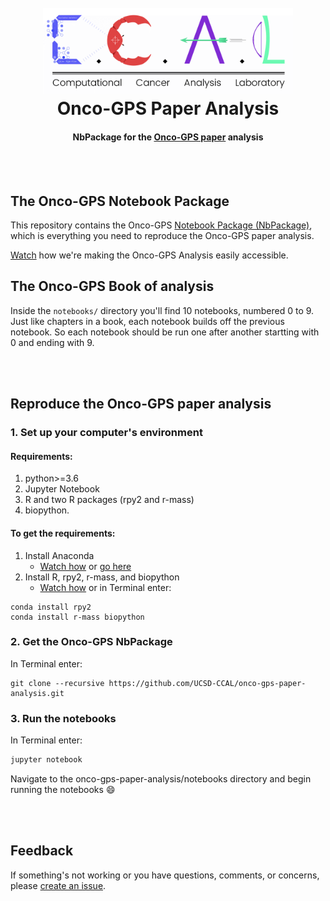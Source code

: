 <h1 align="center">
  <br>
  <a href="https://github.com/UCSD-CCAL"><img src="media/ccal-logo-D3.png" width="400"></a>
  <br>
  Onco-GPS Paper Analysis
  <br>
</h1>
<h4 align="center">NbPackage for the <a href="http://www.cell.com/cell-systems/fulltext/S2405-4712(17)30335-6" target="_blank">Onco-GPS paper</a> analysis</h4>
<br><br>

## The Onco-GPS Notebook Package
This repository contains the Onco-GPS [Notebook Package (NbPackage)](https://github.com/UCSD-CCAL/nbpackage), which is everything you need to reproduce the Onco-GPS paper analysis.

[Watch](https://www.youtube.com/watch?v=Tph5BVYcbUA) how we're making the Onco-GPS Analysis easily accessible.

## The Onco-GPS Book of analysis
Inside the `notebooks/` directory you'll find 10 notebooks, numbered 0 to 9. Just like chapters in a book, each notebook builds off the previous notebook. So each notebook should be run one after another startting with 0 and ending with 9.

<br><br>
## Reproduce the Onco-GPS paper analysis

### 1. Set up your computer's environment  
#### Requirements: 
  1. python>=3.6
  2. Jupyter Notebook
  3. R and two R packages (rpy2 and r-mass)
  4. biopython. 

#### To get the requirements:

1. Install Anaconda
   * [Watch how](https://youtu.be/xKGaGXmy8j4) or [go here](https://www.continuum.io/downloads)
2. Install R, rpy2, r-mass, and biopython
   * [Watch how](https://www.youtube.com/watch?v=m8wWZEV4z2A&feature=youtu.be) or in Terminal enter:

  ```
  conda install rpy2
  conda install r-mass biopython
  ```

### 2. Get the Onco-GPS NbPackage

In Terminal enter:
```
git clone --recursive https://github.com/UCSD-CCAL/onco-gps-paper-analysis.git
```

### 3. Run the notebooks
In Terminal enter:
```sh
jupyter notebook
```
Navigate to the onco-gps-paper-analysis/notebooks directory and begin running the notebooks :smile:

<br><br>
## Feedback
If something's not working or you have questions, comments, or concerns, please [create an issue](https://github.com/UCSD-CCAL/onco-gps-paper-analysis/issues/new).
